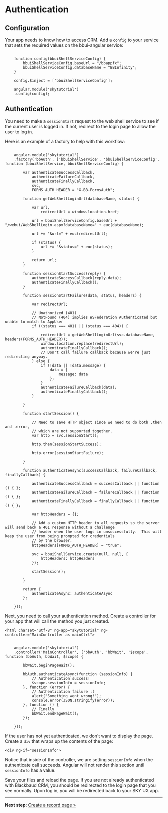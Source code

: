 # Authentication

## Configuration

Your app needs to know how to access CRM. Add a `config` to your service that sets the required values on the bbui-angular service:

<pre><code>
    function config(bbuiShellServiceConfig) {
        bbuiShellServiceConfig.baseUrl = "/bbappfx";
        bbuiShellServiceConfig.databaseName = "BBInfinity";
    }

    config.$inject = ['bbuiShellServiceConfig'];

    angular.module('skytutorial')
    .config(config);
</code></pre>

## Authentication

You need to make a `sessionStart` request to the web shell service to see if the current user is logged in. If not, redirect to the login page to allow the user to log in.

Here is an example of a factory to help with this workflow:

<pre><code>
    angular.module('skytutorial')
    .factory('bbAuth', ['bbuiShellService', 'bbuiShellServiceConfig', function (bbuiShellService, bbuiShellServiceConfig) {

        var authenticateSuccessCallback,
            authenticateFailureCallback,
            authenticateFinallyCallback,
            svc,
            FORMS_AUTH_HEADER = "X-BB-FormsAuth";

        function getWebShellLoginUrl(databaseName, status) {

            var url,
                redirectUrl = window.location.href;

            url = bbuiShellServiceConfig.baseUrl + "/webui/WebShellLogin.aspx?databaseName=" + euc(databaseName);

            url += "&url=" + euc(redirectUrl);

            if (status) {
                url += "&status=" + euc(status);
            }

            return url;
        }

        function sessionStartSuccess(reply) {
            authenticateSuccessCallback(reply.data);
            authenticateFinallyCallback();
        }

        function sessionStartFailure(data, status, headers) {

            var redirectUrl;

            // Unathorized (401)
            // NotFound (404) implies WSFederation Authenticated but unable to match to AppUser
            if ((status === 401) || (status === 404)) {

                redirectUrl = getWebShellLoginUrl(svc.databaseName, headers(FORMS_AUTH_HEADER));
                window.location.replace(redirectUrl);
                authenticateFinallyCallback();
                // Don't call failure callback because we're just redirecting anyway.
            } else {
                if (!data || !data.message) {
                    data = {
                        message: data
                    };
                }
                authenticateFailureCallback(data);
                authenticateFinallyCallback();
            }

        }

        function startSession() {

            // Need to save HTTP object since we need to do both .then and .error,
            // which are not supported together.
            var http = svc.sessionStart();

            http.then(sessionStartSuccess);

            http.error(sessionStartFailure);

        }

        function authenticateAsync(successCallback, failureCallback, finallyCallback) {

            authenticateSuccessCallback = successCallback || function () { };
            authenticateFailureCallback = failureCallback || function () { };
            authenticateFinallyCallback = finallyCallback || function () { };

            var httpHeaders = {};

            // Add a custom HTTP header to all requests so the server will send back a 401 response without a challenge
            // header when the user logs in unsuccessfully.  This will keep the user from being prompted for credentials
            // by the browser.
            httpHeaders[FORMS_AUTH_HEADER] = "true";

            svc = bbuiShellService.create(null, null, {
                httpHeaders: httpHeaders
            });

            startSession();

        }

        return {
            authenticateAsync: authenticateAsync
        };

    }]);
</code></pre>

Next, you need to call your authentication method. Create a controller for your app that will call the method you just created.

`<html charset="utf-8" ng-app="skytutorial" ng-controller="MainController as mainCtrl">`

<pre><code>
    angular.module('skytutorial')
    .controller('MainController', ['bbAuth', 'bbWait', '$scope', function (bbAuth, bbWait, $scope) {

        bbWait.beginPageWait();

        bbAuth.authenticateAsync(function (sessionInfo) {
            // Authentication success!
            $scope.sessionInfo = sessionInfo;
        }, function (error) {
            // Authentication failure :(
            alert("Something went wrong!");
            console.error(JSON.stringify(error));
        }, function () {
            // Finally
            bbWait.endPageWait();
        });

    }]);
</code></pre>

If the user has not yet authenticated, we don't want to display the page. Create a `div` that wraps up the contents of the page:

`<div ng-if="sessionInfo">`

Notice that inside of the controller, we are setting `sessionInfo` when the authenticate call succeeds. Angular will not render this section until `sessionInfo` has a value.

Save your files and reload the page. If you are not already authenticated with Blackbaud CRM, you should be redirected to the login page that you see normally. Upon log in, you will be redirected back to your SKY UX app.

<hr>

<p><strong>Next step:</strong> <a href="#!/guide/create_record_page">Create a record page »</a></p>

